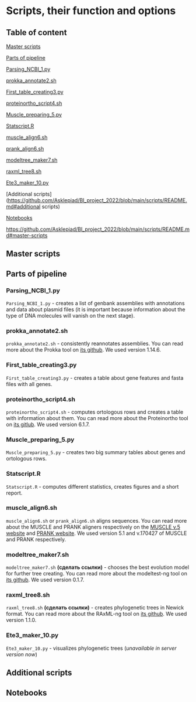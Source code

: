 # Scripts, their function and options

## Table of content

[Master scripts](https://github.com/Asklepiad/BI_project_2022/blob/main/scripts/README.md#master-scripts)

[Parts of pipeline](https://github.com/Asklepiad/BI_project_2022/blob/main/scripts/README.md#parts-of-pipeline)

[Parsing_NCBI_1.py](https://github.com/Asklepiad/BI_project_2022/blob/main/scripts/README.md#parsing_NCBI_1.py)

[prokka_annotate2.sh](https://github.com/Asklepiad/BI_project_2022/blob/main/scripts/README.md#prokka_annotate2.sh)

[First_table_creating3.py](https://github.com/Asklepiad/BI_project_2022/blob/main/scripts/README.md#first_table_creating3.py)

[proteinortho_script4.sh](https://github.com/Asklepiad/BI_project_2022/blob/main/scripts/README.md#proteinortho_script4.sh)

[Muscle_preparing_5.py](https://github.com/Asklepiad/BI_project_2022/blob/main/scripts/README.md#muscle_preparing_5.py)

[Statscript.R](https://github.com/Asklepiad/BI_project_2022/blob/main/scripts/README.md#statscript.R)

[muscle_align6.sh](https://github.com/Asklepiad/BI_project_2022/blob/main/scripts/README.md#muscle_align6.sh)

[prank_align6.sh](https://github.com/Asklepiad/BI_project_2022/blob/main/scripts/README.md#prank_align6.sh)

[modeltree_maker7.sh](https://github.com/Asklepiad/BI_project_2022/blob/main/scripts/README.md#modeltree_maker7.sh)

[raxml_tree8.sh](https://github.com/Asklepiad/BI_project_2022/blob/main/scripts/README.md#raxml_tree8.sh)

[Ete3_maker_10.py](https://github.com/Asklepiad/BI_project_2022/blob/main/scripts/README.md#ete3_maker_10.py)

[Additional scripts](https://github.com/Asklepiad/BI_project_2022/blob/main/scripts/README.md#additional scripts)

[Notebooks](https://github.com/Asklepiad/BI_project_2022/blob/main/scripts/README.md#notebooks)


https://github.com/Asklepiad/BI_project_2022/blob/main/scripts/README.md#master-scripts

## Master scripts

## Parts of pipeline

### Parsing_NCBI_1.py
```Parsing_NCBI_1.py``` - creates a list of genbank assemblies with annotations and data about plasmid files (it is important because information about the type of DNA molecules will vanish on the next stage).
### prokka_annotate2.sh
```prokka_annotate2.sh``` - consistently reannotates assemblies. You can read more about the Prokka tool on [its github](https://github.com/tseemann/prokka). We used version 1.14.6.
### First_table_creating3.py
```First_table_creating3.py``` - creates a table about gene features and fasta files with all genes.
### proteinortho_script4.sh
```proteinortho_script4.sh``` - computes ortologous rows and creates a table with information about them. You can read more about the Proteinortho tool on [its gitlub](https://gitlab.com/paulklemm_PHD/proteinortho). We used version 6.1.7.
### Muscle_preparing_5.py
```Muscle_preparing_5.py``` - creates two big summary tables about genes and ortologous rows.
### Statscript.R
```Statscript.R``` - computes different statistics, creates figures and a short report.
### muscle_align6.sh
```muscle_align6.sh``` or ```prank_align6.sh``` aligns sequences. You can read more about the MUSCLE and PRANK aligners respectively on the [MUSCLE v.5 website](https://www.drive5.com/muscle/) and [PRANK website](http://wasabiapp.org/software/prank/). We used version 5.1 and v.170427 of MUSCLE and PRANK respectively.
### modeltree_maker7.sh
```modeltree_maker7.sh``` **(сделать ссылки)** - chooses the best evolution model for further tree creating. You can read more about the modeltest-ng tool on [its github](https://github.com/ddarriba/modeltest). We used version 0.1.7.
### raxml_tree8.sh
```raxml_tree8.sh``` **(сделать ссылки)** - creates phylogenetic trees in Newick format. You can read more about the RAxML-ng tool on [its github](https://github.com/amkozlov/raxml-ng). We used version 1.1.0.
### Ete3_maker_10.py
```Ete3_maker_10.py``` - visualizes phylogenetic trees (*unavailable in server version now*)

## Additional scripts

## Notebooks
